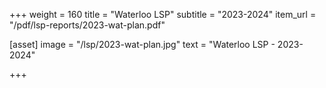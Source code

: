 +++
weight = 160
title = "Waterloo LSP"
subtitle = "2023-2024"
item_url = "/pdf/lsp-reports/2023-wat-plan.pdf"


[asset]
  image = "/lsp/2023-wat-plan.jpg"
  text = "Waterloo LSP - 2023-2024"


+++

